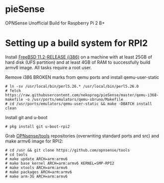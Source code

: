 pieSense
========

OPNSense Unofficial Build for Raspberry Pi 2 B+

Setting up a build system for RPI2
==================================

Install [FreeBSD 11.2-RELEASE (i386)](https://download.freebsd.org/ftp/releases/i386/i386/ISO-IMAGES/11.2/)
on a machine with at least 25GB of hard disk (UFS partition)
and at least 4GB of RAM to successfully build armv6 image.  All
tasks require a root user.

Remove i386 BROKEN marks from qemu ports and install qemu-user-static

    # ln -sv /usr/local/bin/perl5.26.* /usr/local/bin/perl5.26.0
    # fetch https://raw.githubusercontent.com/nekoprog/pieSense/master/qemu-i368-makefile -o /usr/ports/emulators/qemu-sbruno/Makefile
    # cd /usr/ports/emulators/qemu-user-static && make -DBATCH install clean
    
Install git and u-boot

    # pkg install git u-boot-rpi2
    
Grab [OPNsense/tools](https://github.com/opnsense/tools) repositories
(overwriting standard ports and src) and make armv6 image for RPI2:

    # cd /usr && git clone https://github.com/opnsense/tools
    # cd tools
    # make update ARCH=arm:armv6
    # make base kernel ARCH=arm:armv6 KERNEL=SMP-RPI2
    # make xtools ARCH=arm:armv6
    # make packages ARCH=arm:armv6
    # make arm-3G ARCH=arm:armv6
